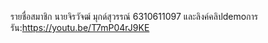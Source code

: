 รายชื่อสมาชิก นายจิรวัจฒ์ มุกด์สุวรรณ์ 6310611097 และลิงค์คลิปdemoการรัน:https://youtu.be/T7mP04rJ9KE
